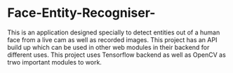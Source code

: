 # Face-Entity-Recogniser-
This is an application designed specially to detect entities out of a  human face from a live cam as well as recorded images. This project has an API build up which can be used in other web modules in their backend for different uses. This project uses Tensorflow backend as well as OpenCV as trwo important modules to work.
